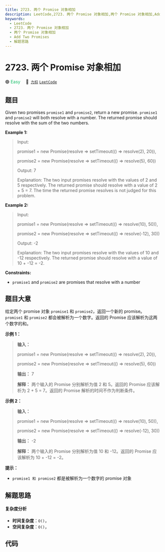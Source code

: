 ```yaml
---
title: 2723. 两个 Promise 对象相加
description: LeetCode,2723. 两个 Promise 对象相加,两个 Promise 对象相加,Add Two Promises,解题思路
keywords:
  - LeetCode
  - 2723. 两个 Promise 对象相加
  - 两个 Promise 对象相加
  - Add Two Promises
  - 解题思路
---
```


# 2723. 两个 Promise 对象相加

🟢 <font color=#15bd66>Easy</font>&emsp; 🔗&ensp;[`力扣`](https://leetcode.cn/problems/add-two-promises) [`LeetCode`](https://leetcode.com/problems/add-two-promises)

## 题目

Given two promises `promise1` and `promise2`, return a new promise. `promise1`
and `promise2` will both resolve with a number. The returned promise should
resolve with the sum of the two numbers.



**Example 1:**

> Input: 
> 
> promise1 = new Promise(resolve => setTimeout(() => resolve(2), 20)), 
> 
> promise2 = new Promise(resolve => setTimeout(() => resolve(5), 60))
> 
> Output: 7
> 
> Explanation: The two input promises resolve with the values of 2 and 5 respectively. The returned promise should resolve with a value of 2 + 5 = 7. The time the returned promise resolves is not judged for this problem.

**Example 2:**

> Input: 
> 
> promise1 = new Promise(resolve => setTimeout(() => resolve(10), 50)), 
> 
> promise2 = new Promise(resolve => setTimeout(() => resolve(-12), 30))
> 
> Output: -2
> 
> Explanation: The two input promises resolve with the values of 10 and -12 respectively. The returned promise should resolve with a value of 10 + -12 = -2.

**Constraints:**

  * `promise1` and `promise2` are promises that resolve with a number


## 题目大意

给定两个 promise 对象 `promise1` 和 `promise2`，返回一个新的 promise。`promise1` 和 `promise2`
都会被解析为一个数字。返回的 Promise 应该解析为这两个数字的和。



**示例 1：**

> 
> 
> 
> 
> 
> **输入：**
> 
> promise1 = new Promise(resolve => setTimeout(() => resolve(2), 20)), 
> 
> promise2 = new Promise(resolve => setTimeout(() => resolve(5), 60))
> 
> **输出：** 7
> 
> **解释：** 两个输入的 Promise 分别解析为值 2 和 5。返回的 Promise 应该解析为 2 + 5 = 7。返回的 Promise 解析的时间不作为判断条件。
> 
> 

**示例 2：**

> 
> 
> 
> 
> 
> **输入：**
> 
> promise1 = new Promise(resolve => setTimeout(() => resolve(10), 50)), 
> 
> promise2 = new Promise(resolve => setTimeout(() => resolve(-12), 30))
> 
> **输出：** -2
> 
> **解释：** 两个输入的 Promise 分别解析为值 10 和 -12。返回的 Promise 应该解析为 10 + -12 = -2。
> 
> 



**提示：**

  * `promise1 和 promise2` 都是被解析为一个数字的 promise 对象


## 解题思路

#### 复杂度分析

- **时间复杂度**：`O()`，
- **空间复杂度**：`O()`，

## 代码

```javascript

```